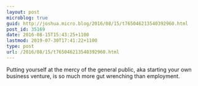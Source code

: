 ```yaml
---
layout: post
microblog: true
guid: http://joshua.micro.blog/2016/08/15/t765046213540392960.html
post_id: 35169
date: 2016-08-15T15:43:25+1100
lastmod: 2019-07-30T17:41:22+1100
type: post
url: /2016/08/15/t765046213540392960.html
---
```

Putting yourself at the mercy of the general public, aka starting your own business venture, is so much more gut wrenching than employment.
